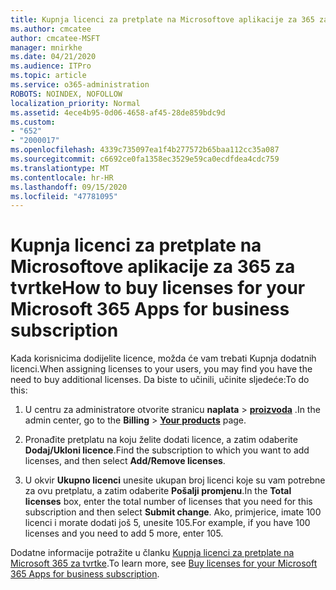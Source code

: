 ```yaml
---
title: Kupnja licenci za pretplate na Microsoftove aplikacije za 365 za tvrtke
ms.author: cmcatee
author: cmcatee-MSFT
manager: mnirkhe
ms.date: 04/21/2020
ms.audience: ITPro
ms.topic: article
ms.service: o365-administration
ROBOTS: NOINDEX, NOFOLLOW
localization_priority: Normal
ms.assetid: 4ece4b95-0d06-4658-af45-28de859bdc9d
ms.custom:
- "652"
- "2000017"
ms.openlocfilehash: 4339c735097ea1f4b277572b65baa112cc35a087
ms.sourcegitcommit: c6692ce0fa1358ec3529e59ca0ecdfdea4cdc759
ms.translationtype: MT
ms.contentlocale: hr-HR
ms.lasthandoff: 09/15/2020
ms.locfileid: "47781095"
---
```

# <a name="how-to-buy-licenses-for-your-microsoft-365-apps-for-business-subscription"></a><span data-ttu-id="447b9-102">Kupnja licenci za pretplate na Microsoftove aplikacije za 365 za tvrtke</span><span class="sxs-lookup"><span data-stu-id="447b9-102">How to buy licenses for your Microsoft 365 Apps for business subscription</span></span>

<span data-ttu-id="447b9-103">Kada korisnicima dodijelite licence, možda će vam trebati Kupnja dodatnih licenci.</span><span class="sxs-lookup"><span data-stu-id="447b9-103">When assigning licenses to your users, you may find you have the need to buy additional licenses.</span></span> <span data-ttu-id="447b9-104">Da biste to učinili, učinite sljedeće:</span><span class="sxs-lookup"><span data-stu-id="447b9-104">To do this:</span></span>
  
1. <span data-ttu-id="447b9-105">U centru za administratore otvorite stranicu **naplata** \> **[proizvoda](https://go.microsoft.com/fwlink/p/?linkid=842054)** .</span><span class="sxs-lookup"><span data-stu-id="447b9-105">In the admin center, go to the **Billing** \> **[Your products](https://go.microsoft.com/fwlink/p/?linkid=842054)** page.</span></span>

2. <span data-ttu-id="447b9-106">Pronađite pretplatu na koju želite dodati licence, a zatim odaberite **Dodaj/Ukloni licence**.</span><span class="sxs-lookup"><span data-stu-id="447b9-106">Find the subscription to which you want to add licenses, and then select **Add/Remove licenses**.</span></span>

3. <span data-ttu-id="447b9-107">U okvir **Ukupno licenci** unesite ukupan broj licenci koje su vam potrebne za ovu pretplatu, a zatim odaberite **Pošalji promjenu**.</span><span class="sxs-lookup"><span data-stu-id="447b9-107">In the **Total licenses** box, enter the total number of licenses that you need for this subscription and then select **Submit change**.</span></span> <span data-ttu-id="447b9-108">Ako, primjerice, imate 100 licenci i morate dodati još 5, unesite 105.</span><span class="sxs-lookup"><span data-stu-id="447b9-108">For example, if you have 100 licenses and you need to add 5 more, enter 105.</span></span>

<span data-ttu-id="447b9-109">Dodatne informacije potražite u članku [Kupnja licenci za pretplate na Microsoft 365 za tvrtke](https://docs.microsoft.com/microsoft-365/commerce/licenses/buy-licenses).</span><span class="sxs-lookup"><span data-stu-id="447b9-109">To learn more, see [Buy licenses for your Microsoft 365 Apps for business subscription](https://docs.microsoft.com/microsoft-365/commerce/licenses/buy-licenses).</span></span>